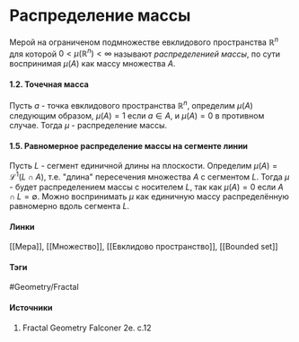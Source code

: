 # Распределение массы
Мерой на ограниченом подмножестве евклидового пространства $\mathbb{R}^{n}$ для которой $0<\mu(\mathbb{R}^{n})<\infty$ называют *распределенией массы*, по сути воспринимая $\mu(A)$ как массу множества $A$.
#### 1.2. Точечная масса
Пусть $a$ - точка евклидового пространства $\mathbb{R}^{n}$, определим $\mu(A)$ следующим образом, $\mu(A)=1$ если $a\in A$, и $\mu(A)=0$ в противном случае. Тогда $\mu$ - распределение массы.
#### 1.5. Равномерное распределение массы на сегменте линии
Пусть $L$ - сегмент единичной длины на плоскости. Определим $\mu(A)=\mathcal{L}^{1}(L\cap A)$, т.е. "длина" пересечения множества $A$ с сегментом $L$. Тогда $\mu$ - будет распределением массы с носителем $L$, так как $\mu(A)=0$ если $A\cap L=\emptyset$. Можно воспринимать $\mu$ как единичную массу распределённую равномерно вдоль сегмента $L$.
#### Линки
 [[Мера]],
 [[Множество]],
 [[Евклидово пространство]],
 [[Bounded set]]
#### Тэги
 #Geometry/Fractal 
#### Источники
 1. Fractal Geometry Falconer 2e. c.12